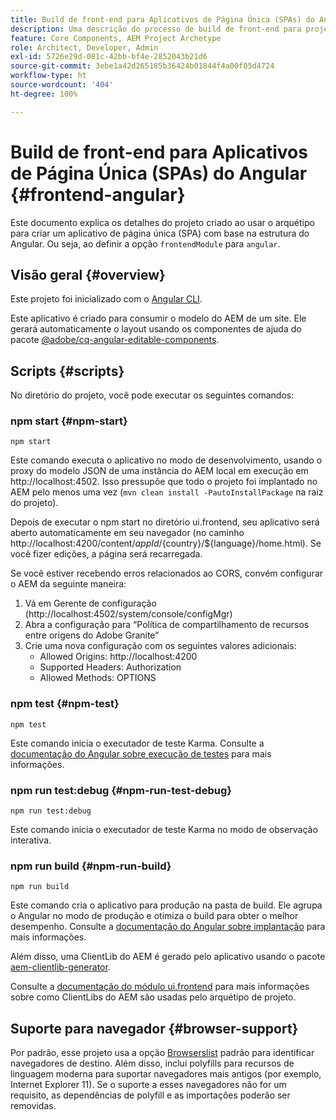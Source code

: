 ```yaml
---
title: Build de front-end para Aplicativos de Página Única (SPAs) do Angular
description: Uma descrição do processo de build de front-end para projetos de SPAs com base no Angular
feature: Core Components, AEM Project Archetype
role: Architect, Developer, Admin
exl-id: 5726e29d-081c-42bb-bf4e-2852043b21d6
source-git-commit: 3ebe1a42d265185b36424b01844f4a00f05d4724
workflow-type: ht
source-wordcount: '404'
ht-degree: 100%

---
```


# Build de front-end para Aplicativos de Página Única (SPAs) do Angular {#frontend-angular}

Este documento explica os detalhes do projeto criado ao usar o arquétipo para criar um aplicativo de página única (SPA) com base na estrutura do Angular. Ou seja, ao definir a opção `frontendModule` para `angular`.

## Visão geral {#overview}

Este projeto foi inicializado com o [Angular CLI](https://github.com/angular/angular-cli).

Este aplicativo é criado para consumir o modelo do AEM de um site. Ele gerará automaticamente o layout usando os componentes de ajuda do pacote [@adobe/cq-angular-editable-components](https://www.npmjs.com/package/@adobe/cq-angular-editable-components).

## Scripts {#scripts}

No diretório do projeto, você pode executar os seguintes comandos:

### npm start {#npm-start}

```
npm start
```

Este comando executa o aplicativo no modo de desenvolvimento, usando o proxy do modelo JSON de uma instância do AEM local em execução em http://localhost:4502. Isso pressupõe que todo o projeto foi implantado no AEM pelo menos uma vez (`mvn clean install -PautoInstallPackage` na raiz do projeto).

Depois de executar o npm start no diretório ui.frontend, seu aplicativo será aberto automaticamente em seu navegador (no caminho http://localhost:4200/content/${appId}/${country}/${language}/home.html). Se você fizer edições, a página será recarregada.

Se você estiver recebendo erros relacionados ao CORS, convém configurar o AEM da seguinte maneira:

1. Vá em Gerente de configuração (http://localhost:4502/system/console/configMgr)
1. Abra a configuração para “Política de compartilhamento de recursos entre origens do Adobe Granite”
1. Crie uma nova configuração com os seguintes valores adicionais:
   * Allowed Origins: http://localhost:4200
   * Supported Headers: Authorization
   * Allowed Methods: OPTIONS

### npm test {#npm-test}

```shell
npm test
```

Este comando inicia o executador de teste Karma. Consulte a [documentação do Angular sobre execução de testes](https://angular.io/guide/testing) para mais informações.

### npm run test:debug {#npm-run-test-debug}

```shell
npm run test:debug
```

Este comando inicia o executador de teste Karma no modo de observação interativa.

### npm run build {#npm-run-build}

```shell
npm run build
```

Este comando cria o aplicativo para produção na pasta de build. Ele agrupa o Angular no modo de produção e otimiza o build para obter o melhor desempenho. Consulte a [documentação do Angular sobre implantação](https://angular.io/guide/deployment) para mais informações.

Além disso, uma ClientLib do AEM é gerado pelo aplicativo usando o pacote [aem-clientlib-generator](https://github.com/wcm-io-frontend/aem-clientlib-generator).

Consulte a [documentação do módulo ui.frontend](uifrontend.md#clientlibs) para mais informações sobre como ClientLibs do AEM são usadas pelo arquétipo de projeto.

## Suporte para navegador {#browser-support}

Por padrão, esse projeto usa a opção [Browserslist](https://github.com/browserslist/browserslist) padrão para identificar navegadores de destino. Além disso, inclui polyfills para recursos de linguagem moderna para suportar navegadores mais antigos (por exemplo, Internet Explorer 11). Se o suporte a esses navegadores não for um requisito, as dependências de polyfill e as importações poderão ser removidas.
